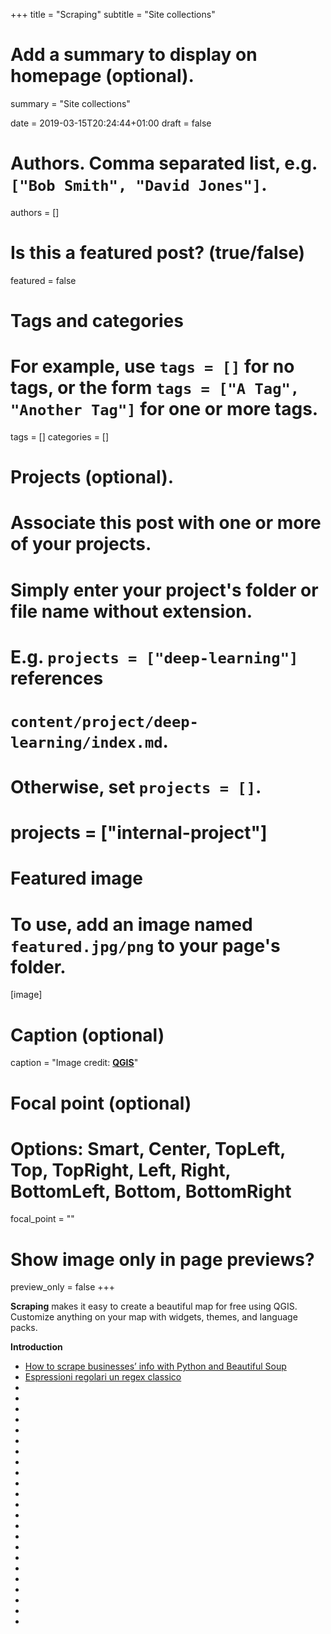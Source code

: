 +++
title = "Scraping"
subtitle = "Site collections"

# Add a summary to display on homepage (optional).
summary = "Site collections"

date = 2019-03-15T20:24:44+01:00
draft = false

# Authors. Comma separated list, e.g. `["Bob Smith", "David Jones"]`.
authors = []

# Is this a featured post? (true/false)
featured = false

# Tags and categories
# For example, use `tags = []` for no tags, or the form `tags = ["A Tag", "Another Tag"]` for one or more tags.
tags = []
categories = []

# Projects (optional).
#   Associate this post with one or more of your projects.
#   Simply enter your project's folder or file name without extension.
#   E.g. `projects = ["deep-learning"]` references
#   `content/project/deep-learning/index.md`.
#   Otherwise, set `projects = []`.
# projects = ["internal-project"]

# Featured image
# To use, add an image named `featured.jpg/png` to your page's folder.
[image]
  # Caption (optional)
  caption = "Image credit: [**QGIS**](https://www.mytechlogy.com/IT-blogs/21401/the-significance-of-web-scraping-to-big-data/#.XI_CTRNKiql)"

  # Focal point (optional)
  # Options: Smart, Center, TopLeft, Top, TopRight, Left, Right, BottomLeft, Bottom, BottomRight
  focal_point = ""

  # Show image only in page previews?
  preview_only = false
+++

**Scraping** makes it easy to create a beautiful map for free using QGIS. Customize anything on your map with widgets, themes, and language packs.


**Introduction**

- [How to scrape businesses’ info with Python and Beautiful Soup](https://medium.com/employbl/scrape-the-web-for-amsterdam-coffeeshops-with-python-and-beautiful-soup-19ed25394234)
- [Espressioni regolari un regex classico](https://pigrecoinfinito.wordpress.com/2019/02/06/espressioni-regolari-un-regex-classico/)
- []()
- []()
- []()
- []()
- []()
- []()
- []()
- []()
- []()
- []()
- []()
- []()
- []()
- []()
- []()
- []()
- []()
- []()
- []()
- []()
- []()
- []()
- []()
